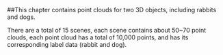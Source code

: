 ##This chapter contains point clouds for two 3D objects, including rabbits and dogs.

There are a total of 15 scenes, each scene contains about 50~70 point clouds, each point cloud has a total of 10,000 points, 
and has its corresponding label data (rabbit and dog).



